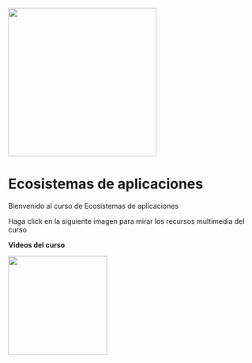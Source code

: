 <img src="https://www.icesi.edu.co/calipostalessonoras/images/logo_icesi-01.png" width="300"><br>

# Ecosistemas de aplicaciones

<p>Bienvenido al curso de Ecosistemas de aplicaciones</p>

<p>Haga click en la siguiente imagen para mirar los recursos multimedia del curso</p>

<b>Videos del curso</b><br>

[<img src="https://appmirror.net/wp-content/uploads/2020/12/miro-icon-1200x1200.png" width="200">](https://miro.com/app/board/o9J_lWAiZXE=/)
<br>

